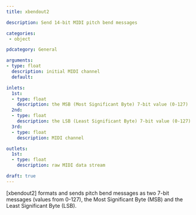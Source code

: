 ```yaml
---
title: xbendout2

description: Send 14-bit MIDI pitch bend messages

categories:
 - object

pdcategory: General

arguments:
- type: float
  description: initial MIDI channel
  default:

inlets:
  1st:
  - type: float
    description: the MSB (Most Significant Byte) 7-bit value (0-127)
  2nd:
  - type: float
    description: the LSB (Least Significant Byte) 7-bit value (0-127)
  3rd:
  - type: float
    description: MIDI channel

outlets:
  1st:
  - type: float
    description: raw MIDI data stream

draft: true
---
```


[xbendout2] formats and sends pitch bend messages as two 7-bit messages (values from 0-127), the Most Significant Byte (MSB) and the Least Significant Byte (LSB).